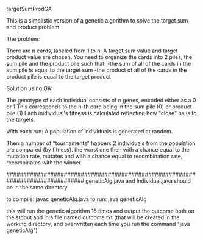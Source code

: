 targetSumProdGA


This is a simplistic version of a genetic algorithm to solve the target sum and product problem.

The problem:

There are n cards, labeled from 1 to n. 
A target sum value and target product value are chosen.
You need to organize the cards into 2 piles, the sum pile and the product pile
 such that:
-the sum of all of the cards in the sum pile is equal to the target sum 
-the product of all of the cards in the product pile is equal to the target product


Solution using GA:

The genotype of each individual consists of n genes, encoded either as a 0 or 1
This corresponds to the n-th card being in the sum pile (0) or product pile (1)
Each inidividual's fitness is calculated reflecting how "close" he is to the targets.

With each run:
A population of individuals is generated at random.

Then a number of "tournaments" happen:
    2 individuals from the population are compared (by fitness).
    the worst one then with a chance equal to the mutation rate, mutates
                   and with a chance equal to recombination rate, recombinates with the winner

  

###############################################################################
geneticAlg.java and Individual.java should be in the same directory.

to compile: javac geneticAlg.java
to run: java geneticAlg

this will run the genetic algorithm 15 times and output the outcome both on the stdout and in a file named outcome.txt
(that will be created in the working directory, and overwritten each time you run the command "java geneticAlg")

